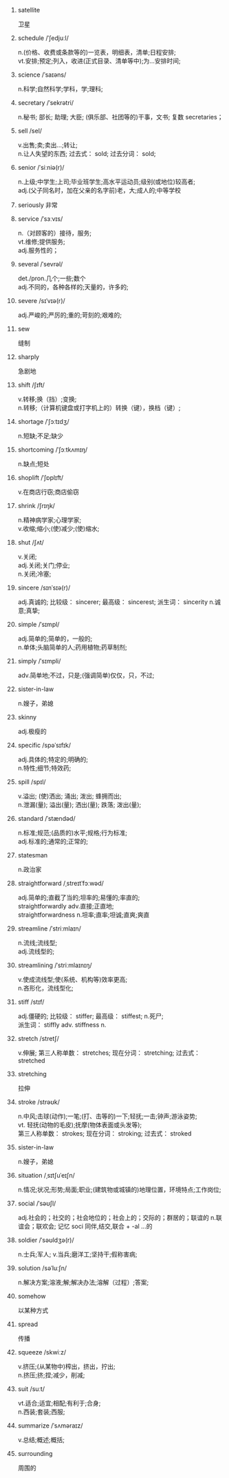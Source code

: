 1. satellite

   卫星

2. schedule /ˈʃedjuːl/

   n.(价格、收费或条款等的)一览表，明细表，清单;日程安排;  
   vt.安排;预定;列入，收进(正式目录、清单等中);为…安排时间;

3. science /ˈsaɪəns/

   n.科学;自然科学;学科，学;理科;

4. secretary /ˈsekrətri/

   n.秘书; 部长; 助理; 大臣; (俱乐部、社团等的)干事，文书; 复数 secretaries；

5. sell /sel/

   v.出售;卖;卖出…;转让;  
   n.让人失望的东西; 过去式： sold; 过去分词： sold;

6. senior /ˈsiːniə(r)/

   n.上级;中学生;上司;毕业班学生;高水平运动员;级别(或地位)较高者;  
   adj.(父子同名时，加在父亲的名字前)老，大;成人的;中等学校

7. seriously 非常
8. service /ˈsɜːvɪs/

   n.（对顾客的）接待，服务;  
   vt.维修;提供服务;  
   adj.服务性的；

9. several /ˈsevrəl/

   det./pron.几个;一些;数个  
   adj.不同的，各种各样的;天量的，许多的;

10. severe /sɪˈvɪə(r)/

    adj.严峻的;严厉的;重的;苛刻的;艰难的;

11. sew

    缝制

12. sharply

    急剧地

13. shift /ʃɪft/

    v.转移;换（挡）;变换;  
    n.转移;（计算机键盘或打字机上的）转换（键），换档（键）;

14. shortage /ˈʃɔːtɪdʒ/

    n.短缺;不足;缺少

15. shortcoming /ˈʃɔːtkʌmɪŋ/

    n.缺点;短处

16. shoplift /ˈʃɒplɪft/

    v.在商店行窃;商店偷窃

17. shrink /ʃrɪŋk/

    n.精神病学家;心理学家;  
    v.收缩;缩小;(使)减少;(使)缩水;

18. shut /ʃʌt/

    v.关闭;  
    adj.关闭;关门;停业;  
    n.关闭;冷塞;

19. sincere /sɪnˈsɪə(r)/

    adj.真诚的; 比较级： sincerer; 最高级： sincerest; 派生词： sincerity n.诚意;真挚;

20. simple /ˈsɪmpl/

    adj.简单的;简单的，一般的;  
    n.单体;头脑简单的人;药用植物;药草制剂;

21. simply /ˈsɪmpli/

    adv.简单地;不过，只是;(强调简单)仅仅，只，不过;

22. sister-in-law

    n.嫂子，弟媳

23. skinny

    adj.极瘦的

24. specific /spəˈsɪfɪk/

    adj.具体的;特定的;明确的;  
    n.特性;细节;特效药;

25. spill /spɪl/

    v.溢出; (使)洒出; 涌出; 泼出; 蜂拥而出;  
    n.泄漏(量); 溢出(量); 洒出(量); 跌落; 泼出(量);

26. standard /ˈstændəd/

    n.标准;规范;(品质的)水平;规格;行为标准;  
    adj.标准的;通常的;正常的;

27. statesman

    n.政治家

28. straightforward /ˌstreɪtˈfɔːwəd/

    adj.简单的;直截了当的;坦率的;易懂的;率直的;  
    straightforwardly adv.直接;正直地;  
    straightforwardness n.坦率;直率;坦诚;直爽;爽直

29. streamline /ˈstriːmlaɪn/

    n.流线;流线型;  
    adj.流线型的;

30. streamlining /ˈstriːmlaɪnɪŋ/

    v.使成流线型;使(系统、机构等)效率更高;  
    n.吝形化，流线型化;

31. stiff /stɪf/

    adj.僵硬的; 比较级： stiffer; 最高级： stiffest;
    n.死尸;  
     派生词： stiffly adv. stiffness n.

32. stretch /stretʃ/

    v.伸展; 第三人称单数： stretches; 现在分词： stretching; 过去式： stretched

33. stretching

    拉伸

34. stroke /strəʊk/

    n.中风;击球(动作);一笔;(打、击等的)一下;轻抚;一击;钟声;游泳姿势;  
    vt. 轻抚(动物的毛皮);抚摩(物体表面或头发等);  
    第三人称单数： strokes; 现在分词： stroking; 过去式： stroked

35. sister-in-law

    n.嫂子，弟媳

36. situation /ˌsɪtʃuˈeɪʃn/

    n.情况;状况;形势;局面;职业;(建筑物或城镇的)地理位置，环境特点;工作岗位;

37. social /ˈsəʊʃl/

    adj.社会的；社交的；社会地位的；社会上的；交际的；群居的；联谊的
    n.联谊会；联欢会;
    记忆 soci 同伴,结交,联合 + -al ...的

38. soldier /ˈsəʊldʒə(r)/

    n.士兵;军人;
    v.当兵;磨洋工;坚持干;假称害病;

39. solution /səˈluːʃn/

    n.解决方案;溶液;解;解决办法;溶解（过程）;答案;

40. somehow

    以某种方式

41. spread

    传播

42. squeeze /skwiːz/

    v.挤压;(从某物中)榨出，挤出，拧出;  
    n.挤压;挤;捏;减少，削减;

43. suit /suːt/

    vt.适合;适宜;相配;有利于;合身;  
    n.西装;套装;西服;

44. summarize /ˈsʌməraɪz/

    v.总结;概述;概括;

45. surrounding

    周围的
